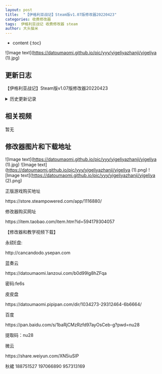 ```yaml
---
layout: post
title:  "【伊格利亚战记】Steam版v1.07版修改器20220423"
categories: 收费修改器
tags:  伊格利亚战记 收费修改器 steam
author: 大头猫米
---
```


* content
{:toc}

![Image text](https://datoumaomi.github.io/pic/yyy/yigeliyazhanji/yigeliya (1).jpg)

##  更新日志
【伊格利亚战记】Steam版v1.07版修改器20220423





<details>
<summary>历史更新记录</summary>
<p></p>
 【伊格利亚战记】v0.95版修改器20220208<p></p>
v0.95是测试版的版本号,此版本为64位版(原版目前是32位)<p></p>
要修改v0.95必须更新修改器<p></p>
从32位到64位相当于修改器彻底重做了,累死我了.<p></p>
测试版开启口令 eagarlnia123<p></p>

【伊格利亚战记】v0.09版修改器20210829<p></p>
【伊格利亚战记】v0.53版修改器20211004<p></p>
【伊格利亚战记】v0.6版修改器20211205<p></p>
 更新了武将列表,增加了武将名字查找<p></p>
<p></p>
【伊格利亚战记】v0.95版修改器20220208<p></p>
v0.95是测试版的版本号,此版本为64位版(原版目前是32位)<p></p>
要修改v0.95必须更新修改器<p></p>
从32位到64位相当于修改器彻底重做了,累死我了.<p></p>
测试版开启口令 eagarlnia123<p></p>
</details>

## 相关视频
暂无

## 修改器图片和下载地址

![Image text](https://datoumaomi.github.io/pic/yyy/yigeliyazhanji/yigeliya (1).jpg)
![Image text](https://datoumaomi.github.io/pic/yyy/yigeliyazhanji/yigeliya (1).png)
![Image text](https://datoumaomi.github.io/pic/yyy/yigeliyazhanji/yigeliya (2).png)


<p>正版游戏购买地址</p>
https://store.steampowered.com/app/1116880/
<p></p>
修改器购买网址
<p></p>
https://item.taobao.com/item.htm?id=594179304057
<p></p>
【修改器和教学视频下载】
<p></p>
永硕E盘:
<p></p>
http://cancandodo.ysepan.com
<p></p>
蓝奏云
<p></p>
https://datoumaomi.lanzoui.com/b0d99lg8hZFqa
<p></p>
密码:fe6s
<p></p>
皮皮盘
<p></p>
https://datoumaomi.pipipan.com/dir/1034273-29312464-6b6664/
<p></p>
百度
<p></p>
https://pan.baidu.com/s/1baRjCMzRzfd97ayOsCeb-g?pwd=nu28
<p></p>
提取码：nu28 
<p></p>
微云
<p></p>
https://share.weiyun.com/XN5iuSlP
<p></p>
<p>秋裙 188751527 197066890 957313169</p>
